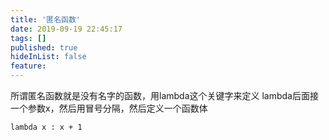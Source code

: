 ```yaml
---
title: '匿名函数'
date: 2019-09-19 22:45:17
tags: []
published: true
hideInList: false
feature: 
---
```

所谓匿名函数就是没有名字的函数，用lambda这个关键字来定义
lambda后面接一个参数x，然后用冒号分隔，然后定义一个函数体
```
lambda x : x + 1
```
